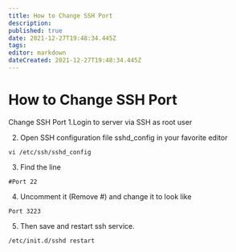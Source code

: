 ```yaml
---
title: How to Change SSH Port
description: 
published: true
date: 2021-12-27T19:48:34.445Z
tags: 
editor: markdown
dateCreated: 2021-12-27T19:48:34.445Z
---
```


# How to Change SSH Port

Change SSH Port
1.Login to server via SSH as root user

2. Open SSH configuration file sshd_config in your favorite editor 

```
vi /etc/ssh/sshd_config
```

3. Find the line

```
#Port 22
```
4.  Uncomment it (Remove #) and change it to look like

```
Port 3223
```
5. Then save and restart ssh service.

```
/etc/init.d/sshd restart
```





